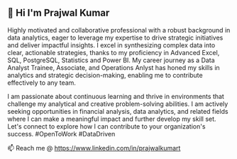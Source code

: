 ## 👋 Hi  I'm Prajwal Kumar

Highly motivated and collaborative professional with a robust background in data analytics, eager to leverage my expertise to drive strategic initiatives and deliver impactful insights. I excel in synthesizing complex data into clear, actionable strategies, thanks to my proficiency in Advanced Excel, SQL, PostgreSQL, Statistics and Power BI. My career journey as a Data Analyst Trainee, Associate, and Operations Anlyst has honed my skills in analytics and strategic decision-making, enabling me to contribute effectively to any team.


I am passionate about continuous learning and thrive in environments that challenge my analytical and creative problem-solving abilities. I am actively seeking opportunities in financial analysis, data analytics, and related fields where I can make a meaningful impact and further develop my skill set. Let's connect to explore how I can contribute to your organization's success. #OpenToWork #DataDriven

📫 Reach me @ https://www.linkedin.com/in/prajwalkumart
